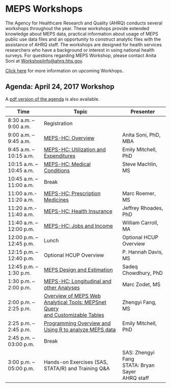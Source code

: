 # MEPS Workshops

The Agency for Healthcare Research and Quality (AHRQ) conducts several workshops throughout the year. These workshops provide extended knowledge about MEPS data, practical information about usage of MEPS public use data files and an opportunity to construct analytic files with the assistance of AHRQ staff. The workshops are designed for health services researchers who have a background or interest in using national health surveys. For questions regarding MEPS Workshop, please contact Anita Soni at [WorkshopInfo@ahrq.hhs.gov](mailto:WorkshopInfo@ahrq.hhs.gov).

[Click here](https://meps.ahrq.gov/about_meps/workshops_events.jsp) for more information on upcoming Workhops.

## Agenda: April 24, 2017 Workshop

A [pdf version of the agenda](Agenda_Final_April2017.pdf) is also available.

Time	| Topic |	Presenter
------|-------|----------
8:30 a.m. – 9:00 a.m.  | Registration |
9:00 a.m. – 9:45 a.m.	 | [MEPS-HC: Overview](01%20MEPS-HC%20Overview.pdf)	| Anita Soni, PhD, MBA
9:45 a.m. – 10:15 a.m. | [MEPS-HC: Utilization and Expenditures](02%20MEPS-HC%20Utilization.pdf)	|Emily Mitchell, PhD
10:15 a.m. – 10:45 a.m. |[MEPS-HC: Medical Conditions](03%20MEPS-HC%20Medical%20Conditions.pdf)	|Steve Machlin, MS
10:45 a.m. – 11:00 a.m.	|Break |
11:00 a.m.- 11:20 a.m.	|[MEPS-HC: Prescription Medicines](04%20MEPS-HC%20Prescription%20Meds.pdf)	|Marc Roemer, MS
11:20 a.m.- 11:40 a.m.	|[MEPS-HC: Health Insurance](05%20MEPS-HC%20Health%20Insurance.pdf)	|Jeffrey Rhoades, PhD
11:40 a.m. – 12:00 p.m.	|[MEPS-HC: Jobs and Income](06%20MEPS-HC%20JOBS.pdf)	|William Carroll, MA
12:00 p.m. – 12:45 p.m. | Lunch |	Optional HCUP Overview
12:15 p.m. – 12:40 p.m. | Optional HCUP Overview	|P. Hannah Davis, MS
12:45 p.m. – 1:30 p.m. |	[MEPS Design and Estimation](07%20MEPS-HC%20Design%20and%20Estimation.pdf)	|Sadeq Chowdhury, PhD
 1:30 p.m. – 2:00 p.m.|	[MEPS-HC: Longitudinal and other Analyses](08%20MEPS-HC%20Longitudinal-OtherAnalyses.pdf)	|Marc Zodet, MS
 2:00 p.m. – 2:25 p.m. |	[Overview of MEPS Web Analytical Tools: MEPSnet Query<br>and Customizable Tables](09%20MEPS-HC%20Web%20Analytical%20Tools_2014%20data.pdf)	|Zhengyi Fang, MS
2:25 p.m. – 2:45 p.m.	|[Programming Overview and Using R to analyze MEPS data](10%20MEPS-HC%20Programming%20Overview.pdf)	|Emily Mitchell, PhD
2:45 p.m. – 03:00 p.m.|	Break |
3:00 p.m. – 05:00 p.m.	|Hands-on Exercises (SAS, STATA/R) and Training Q&A	|SAS: Zhengyi Fang<br>STATA: Bryan Sayer<br>AHRQ staff
